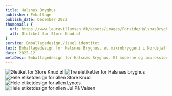 ```yaml
---
title: Halsnæs Bryghus
publisher: Emballage
publish_date: December 2022
thumbnail: {
  url: https://www.lauravillumsen.dk/assets/images/Forside/HalsnæsBryghus_Forside.jpg,
  alt: Øletiket for Store Knud øl
}
service: Emballagedesign,Visuel identitet
text: Emballagedesign for Halsnæs Bryghus, et mikrobryggeri i Nordsjælland. Halsnæs Bryghus ønskede nye og mere moderne øletiketter. Emballagedesignet er et bud på en sjov balance mellem impressionistiske penselstrøg og moderne typografiske virkemidler. Hver etikette symboliserer historien bag navnet på øllen. Emballagedesignet blev designet i forbindelse med et skoleprojekt på Danmarks Medie- og Journalisthøjskole.
date: 2022-12
metaDesc: Emballagedesign for Halsnæs Bryghus. Et moderne og impressionistisk design, med fokus på historien bag mikrobryggeriet.
---
```


<img src="https://www.lauravillumsen.dk/assets/images/HalsnæsBryghus_underside/1_HalsnæsBryghus_underside.jpg" alt="Øletiket for Store Knud øl">
<img src="https://www.lauravillumsen.dk/assets/images/HalsnæsBryghus_underside/2_HalsnæsBryghus_underside.jpg" alt="Tre øletikeUer for Halsnæs bryghus">
<img src="https://www.lauravillumsen.dk/assets/images/HalsnæsBryghus_underside/3_HalsnæsBryghus_underside.jpg" alt="Hele etiketdesign for øllen Store Knud">
<img src="https://www.lauravillumsen.dk/assets/images/HalsnæsBryghus_underside/4_HalsnæsBryghus_underside.jpg" alt="Hele etiketdesign for øllen Lynæs">
<img src="https://www.lauravillumsen.dk/assets/images/HalsnæsBryghus_underside/5_HalsnæsBryghus_underside.jpg" alt="Hele etiketdesign for øllen Jul På Valsen">
